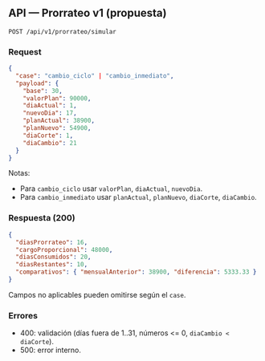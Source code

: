 ## API — Prorrateo v1 (propuesta)

`POST /api/v1/prorrateo/simular`

### Request
```json
{
  "case": "cambio_ciclo" | "cambio_inmediato",
  "payload": {
    "base": 30,
    "valorPlan": 90000,
    "diaActual": 1,
    "nuevoDia": 17,
    "planActual": 38900,
    "planNuevo": 54900,
    "diaCorte": 1,
    "diaCambio": 21
  }
}
```

Notas:
- Para `cambio_ciclo` usar `valorPlan`, `diaActual`, `nuevoDia`.
- Para `cambio_inmediato` usar `planActual`, `planNuevo`, `diaCorte`, `diaCambio`.

### Respuesta (200)
```json
{
  "diasProrrateo": 16,
  "cargoProporcional": 48000,
  "diasConsumidos": 20,
  "diasRestantes": 10,
  "comparativos": { "mensualAnterior": 38900, "diferencia": 5333.33 }
}
```

Campos no aplicables pueden omitirse según el `case`.

### Errores
- 400: validación (días fuera de 1..31, números <= 0, `diaCambio < diaCorte`).
- 500: error interno.

